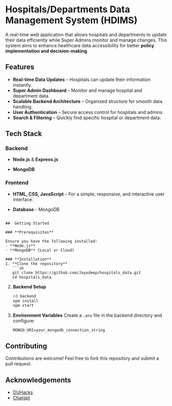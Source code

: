 # Hospitals/Departments Data Management System (HDIMS)

A real-time web application that allows hospitals and departments to update their data efficiently while Super Admins monitor and manage changes. This system aims to enhance healthcare data accessibility for better **policy implementation and decision-making**.

## Features

- **Real-time Data Updates** – Hospitals can update their information instantly.  
- **Super Admin Dashboard** – Monitor and manage hospital and department data.  
- **Scalable Backend Architecture** – Organized structure for smooth data handling.  
- **User Authentication** – Secure access control for hospitals and admins.  
- **Search & Filtering** – Quickly find specific hospital or department data. 

## Tech Stack

### **Backend**
- **Node.js** & **Express.js** 

- **MongoDB**
### **Frontend**
- **HTML, CSS, JavaScript** – For a simple, responsive, and interactive user interface.

- **Database** - MongoDB

```

##  Getting Started

### **Prerequisites**

Ensure you have the following installed:
- **Node.js** 
- **MongoDB** (Local or Cloud)

### **Installation**
1. **Clone the repository**
   ```sh
   git clone https://github.com/Jayxdeep/hospitals_data.git
   cd hospitals_data
   ```

2. **Backend Setup**
   ```sh
   cd backend
   npm install
   npm start
   ```


4. **Environment Variables**
   Create a `.env` file in the backend directory and configure:
   ```env
   MONGO_URI=your_mongodb_connection_string
   
   ```

##  Contributing
Contributions are welcome! Feel free to fork this repository and submit a pull request.



## Acknowledgements

 - [DUHacks](https://duhacks.tech/)
 - [Chatgpt](https://chatgpt.com/)
   
